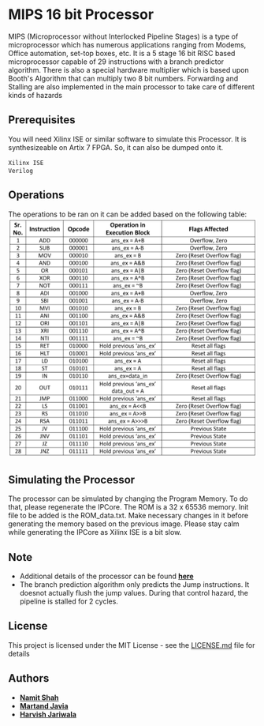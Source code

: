 # MIPS 16 bit Processor
MIPS (Microprocessor without Interlocked Pipeline Stages) is a type of microprocessor which has numerous applications ranging
from Modems, Office automation, set-top boxes, etc. It is a 5 stage 16 bit RISC based microprocessor capable of 29 instructions with a branch predictor algorithm. There is also a special hardware multiplier which is based upon Booth's Algorithm that can multiply two 8 bit numbers. Forwarding and Stalling are also implemented in the main processor to take care of different kinds of hazards

## Prerequisites

You will need Xilinx ISE or similar software to simulate this Processor. It is synthesizeable on Artix 7 FPGA. So, it can also be dumped onto it.

```
Xilinx ISE
Verilog
```

## Operations
The operations to be ran on it can be added based on the following table:
![Image description](https://github.com/NamitS27/MIPS-Processor/blob/master/Operations.png)

## Simulating the Processor
The processor can be simulated by changing the Program Memory. To do that, please regenerate the IPCore. The ROM is a 32 x 65536 memory. Init file to be added is the ROM_data.txt. Make necessary changes in it before generating the memory based on the previous image. Please stay calm while generating the IPCore as Xilinx ISE is a bit slow.

## Note
- Additional details of the processor can be found [**here**](https://github.com/NamitS27/MIPS-Processor/blob/master/MIPS.pdf)
- The branch prediction algorithm only predicts the Jump instructions. It doesnot actually flush the jump values. During that control hazard, the pipeline is stalled for 2 cycles.

## License

This project is licensed under the MIT License - see the [LICENSE.md](LICENSE.md) file for details

## Authors

* [**Namit Shah**](https://github.com/NamitS27)
* [**Martand Javia**](https://github.com/MRJ35)
* [**Harvish Jariwala**](https://github.com/harvishj)
